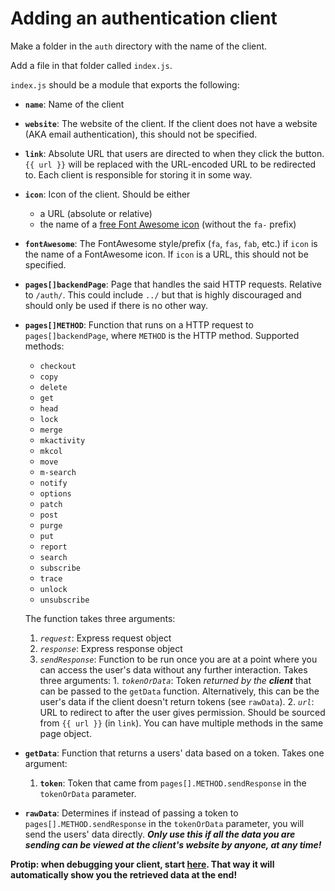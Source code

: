 # Adding an authentication client

Make a folder in the `auth` directory with the name of the client.

Add a file in that folder called `index.js`.

`index.js` should be a module that exports the following:

-   **`name`**: Name of the client
-   **`website`**: The website of the client. If the client does not have a website (AKA email authentication), this should not be specified.
-   **`link`**: Absolute URL that users are directed to when they click the button. `{{ url }}` will be replaced with the URL-encoded URL to be redirected to. Each client is responsible for storing it in some way.
-   **`icon`**: Icon of the client. Should be either
    -   a URL (absolute or relative)
    -   the name of a [free Font Awesome icon](https://fontawesome.com/icons?m=free) (without the `fa-` prefix)
-   **`fontAwesome`**: The FontAwesome style/prefix (`fa`, `fas`, `fab`, etc.) if `icon` is the name of a FontAwesome icon. If `icon` is a URL, this should not be specified.
-   **`pages[]backendPage`**: Page that handles the said HTTP requests. Relative to `/auth/`. This could include `../` but that is highly discouraged and should only be used if there is no other way.
-   **`pages[]METHOD`**: Function that runs on a HTTP request to `pages[]backendPage`, where `METHOD` is the HTTP method. Supported methods:
    <!-- -   `all` -->

    -   `checkout`
    -   `copy`
    -   `delete`
    -   `get`
    -   `head`
    -   `lock`
    -   `merge`
    -   `mkactivity`
    -   `mkcol`
    -   `move`
    -   `m-search`
    -   `notify`
    -   `options`
    -   `patch`
    -   `post`
    -   `purge`
    -   `put`
    -   `report`
    -   `search`
    -   `subscribe`
    -   `trace`
    -   `unlock`
    -   `unsubscribe`

    The function takes three arguments:

    1. _`request`_: Express request object
    2. _`response`_: Express response object
    3. _`sendResponse`_: Function to be run once you are at a point where you can access the user's data without any further interaction. Takes three arguments: 1. _`tokenOrData`_: Token _returned by the **client**_ that can be passed to the `getData` function. Alternatively, this can be the user's data if the client doesn't return tokens (see `rawData`). 2. _`url`_: URL to redirect to after the user gives permission. Should be sourced from `{{ url }}` (in `link`). You can have multiple methods in the same page object.

-   **`getData`**: Function that returns a users' data based on a token. Takes one argument:
    1. **`token`**: Token that came from `pages[].METHOD.sendResponse` in the `tokenOrData` parameter.
-   **`rawData`**: Determines if instead of passing a token to `pages[].METHOD.sendResponse` in the `tokenOrData` parameter, you will send the users' data directly. _**Only use this if all the data you are sending can be viewed at the client's website by anyone, at any time!**_

**Protip: when debugging your client, start [here](https://auth.onedot.cf/auth?url=https%3A%2F%2Fauth.onedot.cf%2Fbackend%2Fget_data). That way it will automatically show you the retrieved data at the end!**
